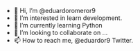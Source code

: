 - 👋 Hi, I’m @eduardoromeror9
- 👀 I’m interested in learn development. 
- 🌱 I’m currently learning Python
- 💞️ I’m looking to collaborate on ...
- 📫 How to reach me, @eduardor9 Twitter.

<!---
eduardoromeror9/eduardoromeror9 is a ✨ special ✨ repository because its `README.md` (this file) appears on your GitHub profile.
You can click the Preview link to take a look at your changes.
--->
